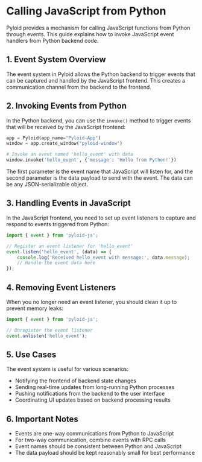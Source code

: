 # Calling JavaScript from Python

Pyloid provides a mechanism for calling JavaScript functions from Python through events. This guide explains how to invoke JavaScript event handlers from Python backend code.

## 1. Event System Overview

The event system in Pyloid allows the Python backend to trigger events that can be captured and handled by the JavaScript frontend. This creates a communication channel from the backend to the frontend.

## 2. Invoking Events from Python

In the Python backend, you can use the `invoke()` method to trigger events that will be received by the JavaScript frontend:

```python
app = Pyloid(app_name="Pyloid-App")
window = app.create_window("pyloid-window")

# Invoke an event named 'hello_event' with data
window.invoke('hello_event', {'message': 'Hello from Python!'})
```

The first parameter is the event name that JavaScript will listen for, and the second parameter is the data payload to send with the event. The data can be any JSON-serializable object.

## 3. Handling Events in JavaScript

In the JavaScript frontend, you need to set up event listeners to capture and respond to events triggered from Python:

```javascript
import { event } from 'pyloid-js';

// Register an event listener for 'hello_event'
event.listen('hello_event', (data) => {
    console.log('Received hello_event with message:', data.message);
    // Handle the event data here
});
```

## 4. Removing Event Listeners

When you no longer need an event listener, you should clean it up to prevent memory leaks:

```javascript
import { event } from 'pyloid-js';

// Unregister the event listener
event.unlisten('hello_event');
```

## 5. Use Cases

The event system is useful for various scenarios:
- Notifying the frontend of backend state changes
- Sending real-time updates from long-running Python processes
- Pushing notifications from the backend to the user interface
- Coordinating UI updates based on backend processing results

## 6. Important Notes

- Events are one-way communications from Python to JavaScript
- For two-way communication, combine events with RPC calls
- Event names should be consistent between Python and JavaScript
- The data payload should be kept reasonably small for best performance
